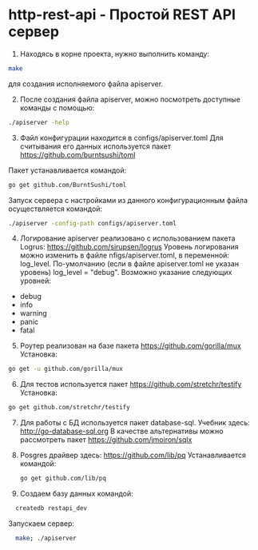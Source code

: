 # http-rest-api - Простой REST API сервер
1. Находясь в корне проекта, нужно выполнить команду:

```bash
make
```
для создания исполняемого файла apiserver.

2. После создания файла apiserver, можно посмотреть доступные команды с помощью:

```bash
./apiserver -help
```

3. Файл конфигурации находится в configs/apiserver.toml
Для считывания его данных используется пакет https://github.com/burntsushi/toml

Пакет устанавливается командой:
```bash
go get github.com/BurntSushi/toml
```
Запуск сервера с настройками из данного конфигурационным файла осуществляется командой:
```bash
./apiserver -config-path configs/apiserver.toml
```
4. Логирование apiserver реализовано с использованием пакета Logrus: https://github.com/sirupsen/logrus
Уровень логирования можно изменить в файле nfigs/apiserver.toml, в переменной: log_level.
По-умолчанию (если в файле apiserver.toml не указан уровень) log_level = "debug".
Возможно указание следующих уровней:
  - debug
  - info
  - warning
  - panic
  - fatal 

5. Роутер реализован на базе пакета https://github.com/gorilla/mux
Установка:
```bash
go get -u github.com/gorilla/mux 
```

6. Для тестов используется пакет https://github.com/stretchr/testify
  Установка:
  ```bash
  go get github.com/stretchr/testify
  ```

7. Для работы с БД используется пакет database-sql. Учебник здесь: http://go-database-sql.org
   В качестве альтернативы можно рассмотреть пакет https://github.com/jmoiron/sqlx

8. Posgres драйвер здесь: https://github.com/lib/pq
   Устанавливается командой:
   ```bash
   go get github.com/lib/pq 
   ```
9. Создаем базу данных командой:
  ```bash
    createdb restapi_dev
  ```
  Запускаем сервер:
  ```bash
    make; ./apiserver
  ```
